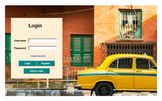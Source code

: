 ![image alt](https://github.com/DevGauri007/a-smart-cab-system-1/blob/8524f47dea84b5ea111cf9608525671c308a4ac5/Screenshot%202025-07-29%20135716.png)
